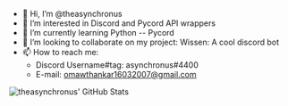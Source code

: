 - 👋 Hi, I’m @theasynchronus
- 👀 I’m interested in Discord and Pycord API wrappers
- 🌱 I’m currently learning Python -- Pycord
- 💞️ I’m looking to collaborate on my project: Wissen: A cool discord bot
- 📫 How to reach me:
   - Discord Username#tag: asynchronus#4400
   - E-mail: omawthankar16032007@gmail.com


<img align="left" alt = "theasynchronus' GitHub Stats" src = "https://github-readme-stats.vercel.app/api?username=theasynchronus&theme=blue-green&show_icons=true&hide_border=true" />
